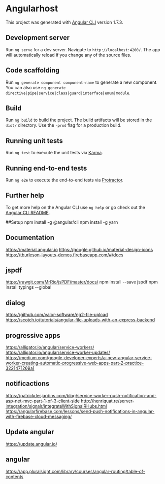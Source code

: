 # Angularhost

This project was generated with [Angular CLI](https://github.com/angular/angular-cli) version 1.7.3.

## Development server

Run `ng serve` for a dev server. Navigate to `http://localhost:4200/`. The app will automatically reload if you change any of the source files.

## Code scaffolding

Run `ng generate component component-name` to generate a new component. You can also use `ng generate directive|pipe|service|class|guard|interface|enum|module`.

## Build

Run `ng build` to build the project. The build artifacts will be stored in the `dist/` directory. Use the `-prod` flag for a production build.

## Running unit tests

Run `ng test` to execute the unit tests via [Karma](https://karma-runner.github.io).

## Running end-to-end tests

Run `ng e2e` to execute the end-to-end tests via [Protractor](http://www.protractortest.org/).

## Further help

To get more help on the Angular CLI use `ng help` or go check out the [Angular CLI README](https://github.com/angular/angular-cli/blob/master/README.md).

##Setup
npm install -g @angular/cli
npm install -g yarn

## Documentation
https://material.angular.io
https://google.github.io/material-design-icons
https://tburleson-layouts-demos.firebaseapp.com/#/docs

## jspdf
https://rawgit.com/MrRio/jsPDF/master/docs/
npm install --save jspdf
npm install typings --global

## dialog
https://github.com/valor-software/ng2-file-upload
https://scotch.io/tutorials/angular-file-uploads-with-an-express-backend

## progressive apps
https://alligator.io/angular/service-workers/
https://alligator.io/angular/service-worker-updates/
https://medium.com/google-developer-experts/a-new-angular-service-worker-creating-automatic-progressive-web-apps-part-2-practice-3221471269a1

## notificactions
https://patrickdesjardins.com/blog/service-worker-push-notification-and-asp-net-mvc-part-1-of-3-client-side
http://henriquat.re/server-integration/signalr/integrateWithSignalRHubs.html
https://angularfirebase.com/lessons/send-push-notifications-in-angular-with-firebase-cloud-messaging/

## Update angular
https://update.angular.io/

## angular
https://app.pluralsight.com/library/courses/angular-routing/table-of-contents